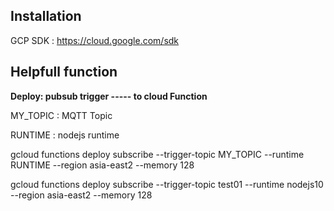 ## Installation
GCP SDK : https://cloud.google.com/sdk

## Helpfull function
**Deploy: pubsub trigger ----- to cloud Function**

MY_TOPIC : MQTT Topic

RUNTIME  : nodejs runtime

gcloud functions deploy subscribe --trigger-topic MY_TOPIC --runtime RUNTIME --region asia-east2 --memory 128

gcloud functions deploy subscribe --trigger-topic test01 --runtime nodejs10 --region asia-east2 --memory 128
